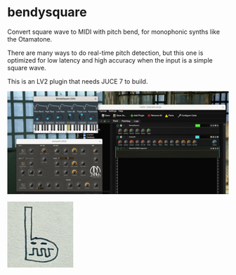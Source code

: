 # bendysquare

Convert square wave to MIDI with pitch bend, for monophonic synths like the Otamatone.

There are many ways to do real-time pitch detection, but this one is optimized for low latency and high accuracy when the input is a simple square wave.

This is an LV2 plugin that needs JUCE 7 to build.

![Screenshot](screenshot.jpeg)

![Weird little chomper guy](chomper.jpeg)

